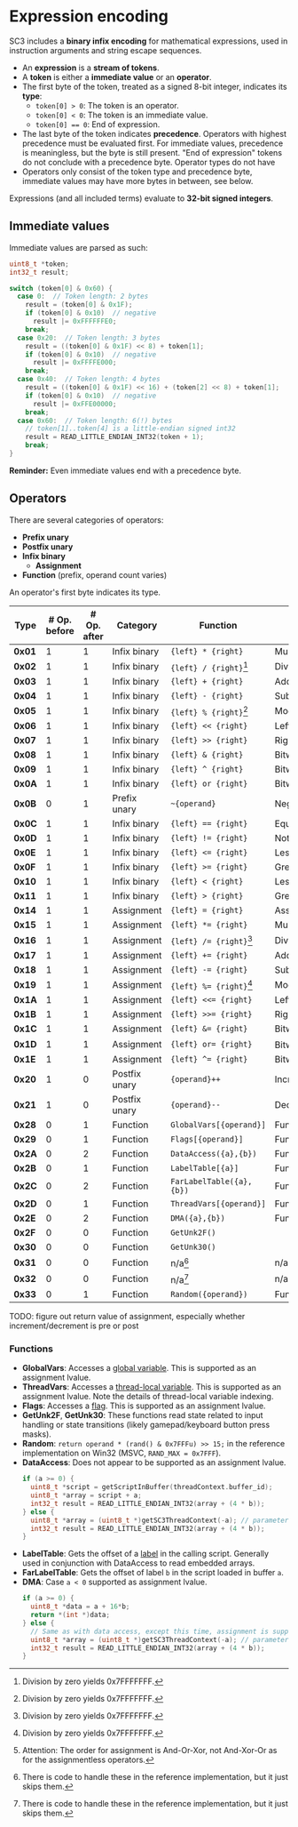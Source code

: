 # Expression encoding

SC3 includes a **binary infix encoding** for mathematical expressions, used in instruction arguments and string escape sequences.

* An **expression** is a **stream of tokens**.
* A **token** is either a **immediate value** or an **operator**.
* The first byte of the token, treated as a signed 8-bit integer, indicates its **type**:
  * `token[0] > 0`: The token is an operator.
  * `token[0] < 0`: The token is an immediate value.
  * `token[0] == 0`: End of expression.
* The last byte of the token indicates **precedence**. Operators with highest precedence must be evaluated first. For immediate values, precedence is meaningless, but the byte is still present. "End of expression" tokens do not conclude with a precedence byte. Operator types do not have
* Operators only consist of the token type and precedence byte, immediate values may have more bytes in between, see below.

Expressions (and all included terms) evaluate to **32-bit signed integers**.

## Immediate values

Immediate values are parsed as such:
```C
uint8_t *token;
int32_t result;

switch (token[0] & 0x60) {
  case 0:  // Token length: 2 bytes
    result = (token[0] & 0x1F);
    if (token[0] & 0x10)  // negative
      result |= 0xFFFFFFE0;
    break;
  case 0x20:  // Token length: 3 bytes
    result = ((token[0] & 0x1F) << 8) + token[1];
    if (token[0] & 0x10)  // negative
      result |= 0xFFFFE000;
    break;
  case 0x40:  // Token length: 4 bytes
    result = ((token[0] & 0x1F) << 16) + (token[2] << 8) + token[1];
    if (token[0] & 0x10)  // negative
      result |= 0xFFE00000;
    break;
  case 0x60:  // Token length: 6(!) bytes
    // token[1]..token[4] is a little-endian signed int32
    result = READ_LITTLE_ENDIAN_INT32(token + 1);
    break;
}
```

**Reminder:** Even immediate values end with a precedence byte.

## Operators

There are several categories of operators:
* **Prefix unary**
* **Postfix unary**
* **Infix binary**
  * **Assignment**
* **Function** (prefix, operand count varies)

An operator's first byte indicates its type.

| **Type** | **# Op. before** | **# Op. after** | **Category**  | **Function**             | **Name**            |
|----------|------------------|-----------------|---------------|--------------------------|---------------------|
| **0x01** | 1                | 1               | Infix binary  | `{left} * {right}`       | Multiply            |
| **0x02** | 1                | 1               | Infix binary  | `{left} / {right}`[^1]   | Divide              |
| **0x03** | 1                | 1               | Infix binary  | `{left} + {right}`       | Add                 |
| **0x04** | 1                | 1               | Infix binary  | `{left} - {right}`       | Subtract            |
| **0x05** | 1                | 1               | Infix binary  | `{left} % {right}`[^1]   | Modulo              |
| **0x06** | 1                | 1               | Infix binary  | `{left} << {right}`      | LeftShift           |
| **0x07** | 1                | 1               | Infix binary  | `{left} >> {right}`      | RightShift          |
| **0x08** | 1                | 1               | Infix binary  | `{left} & {right}`       | BitwiseAnd          |
| **0x09** | 1                | 1               | Infix binary  | `{left} ^ {right}`       | BitwiseXor          |
| **0x0A** | 1                | 1               | Infix binary  | `{left} or {right}`      | BitwiseOr           |
| **0x0B** | 0                | 1               | Prefix unary  | `~{operand}`             | Negation            |
| **0x0C** | 1                | 1               | Infix binary  | `{left} == {right}`      | Equal               |
| **0x0D** | 1                | 1               | Infix binary  | `{left} != {right}`      | NotEqual            |
| **0x0E** | 1                | 1               | Infix binary  | `{left} <= {right}`      | LessThanEqual       |
| **0x0F** | 1                | 1               | Infix binary  | `{left} >= {right}`      | GreaterThanEqual    |
| **0x10** | 1                | 1               | Infix binary  | `{left} < {right}`       | LessThan            |
| **0x11** | 1                | 1               | Infix binary  | `{left} > {right}`       | GreaterThan         |
| **0x14** | 1                | 1               | Assignment    | `{left} = {right}`       | Assign              |
| **0x15** | 1                | 1               | Assignment    | `{left} *= {right}`      | MultiplyAssign      |
| **0x16** | 1                | 1               | Assignment    | `{left} /= {right}`[^1]  | DivideAssign        |
| **0x17** | 1                | 1               | Assignment    | `{left} += {right}`      | AddAssign           |
| **0x18** | 1                | 1               | Assignment    | `{left} -= {right}`      | SubtractAssign      |
| **0x19** | 1                | 1               | Assignment    | `{left} %= {right}`[^1]  | ModuloAssign        |
| **0x1A** | 1                | 1               | Assignment    | `{left} <<= {right}`     | LeftShiftAssign     |
| **0x1B** | 1                | 1               | Assignment    | `{left} >>= {right}`     | RightShiftAssign    |
| **0x1C** | 1                | 1               | Assignment    | `{left} &= {right}`      | BitwiseAndAssign    |
| **0x1D** | 1                | 1               | Assignment    | `{left} or= {right}`     | BitwiseOrAssign[^2] |
| **0x1E** | 1                | 1               | Assignment    | `{left} ^= {right}`      | BitwiseXorAssign    |
| **0x20** | 1                | 0               | Postfix unary | `{operand}++`            | Increment           |
| **0x21** | 1                | 0               | Postfix unary | `{operand}--`            | Decrement           |
| **0x28** | 0                | 1               | Function      | `GlobalVars[{operand}]`  | FuncGlobalVars      |
| **0x29** | 0                | 1               | Function      | `Flags[{operand}]`       | FuncFlags           |
| **0x2A** | 0                | 2               | Function      | `DataAccess({a},{b})`    | FuncDataAccess      |
| **0x2B** | 0                | 1               | Function      | `LabelTable[{a}]`        | FuncLabelTable      |
| **0x2C** | 0                | 2               | Function      | `FarLabelTable({a},{b})` | FuncFarLabelTable   |
| **0x2D** | 0                | 1               | Function      | `ThreadVars[{operand}]`  | FuncThreadVars      |
| **0x2E** | 0                | 2               | Function      | `DMA({a},{b})`           | FuncDMA             |
| **0x2F** | 0                | 0               | Function      | `GetUnk2F()`             |                     |
| **0x30** | 0                | 0               | Function      | `GetUnk30()`             |                     |
| **0x31** | 0                | 0               | Function      | n/a[^3]                  | n/a                 |
| **0x32** | 0                | 0               | Function      | n/a[^3]                  | n/a                 |
| **0x33** | 0                | 1               | Function      | `Random({operand})`      | FuncRandom          |

[^1]: Division by zero yields 0x7FFFFFFF.
[^2]: Attention: The order for assignment is And-Or-Xor, not And-Xor-Or as for the assignmentless operators.
[^3]: There is code to handle these in the reference implementation, but it just skips them.

TODO: figure out return value of assignment, especially whether increment/decrement is pre or post

### Functions

* **GlobalVars**: Accesses a [global variable](/scripting/virtual_machine.md). This is supported as an assignment lvalue.
* **ThreadVars**: Accesses a [thread-local variable](/scripting/virtual_machine.md). This is supported as an assignment lvalue. Note the details of thread-local variable indexing.
* **Flags**: Accesses a [flag](/scripting/virtual_machine.md). This is supported as an assignment lvalue.
* **GetUnk2F**, **GetUnk30**: These functions read state related to input handling or state transitions (likely gamepad/keyboard button press masks).
* **Random**: `return operand * (rand() & 0x7FFFu) >> 15;` in the reference implementation on Win32 (MSVC, `RAND_MAX = 0x7FFF`).
* **DataAccess**: Does not appear to be supported as an assignment lvalue.
  ```C
  if (a >= 0) {
    uint8_t *script = getScriptInBuffer(threadContext.buffer_id);
    uint8_t *array = script + a;
    int32_t result = READ_LITTLE_ENDIAN_INT32(array + (4 * b));
  } else {
    uint8_t *array = (uint8_t *)getSC3ThreadContext(-a); // parameter is thread ID
    int32_t result = READ_LITTLE_ENDIAN_INT32(array + (4 * b));
  }
  ```
* **LabelTable**: Gets the offset of a [label](/scripting/scx_file_format.md) in the calling script. Generally used in conjunction with DataAccess to read embedded arrays.
* **FarLabelTable**: Gets the offset of label `b` in the script loaded in buffer `a`.
* **DMA**: Case `a < 0` supported as assignment lvalue.
  ```C
  if (a >= 0) {
    uint8_t *data = a + 16*b;
    return *(int *)data;
  } else {
    // Same as with data access, except this time, assignment is supported as well.
    uint8_t *array = (uint8_t *)getSC3ThreadContext(-a); // parameter is thread ID
    int32_t result = READ_LITTLE_ENDIAN_INT32(array + (4 * b));
  }
  ```